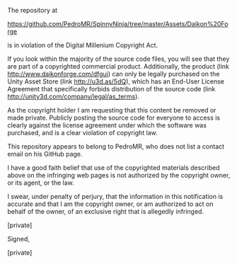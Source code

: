 The repository at

https://github.com/PedroMR/SpinnyNinja/tree/master/Assets/Daikon%20Forge 

is in violation of the Digital Millenium Copyright Act.


If you look within the majority of the source code files, you will see that
they are part of a copyrighted commercial product. Additionally, the
product (link <http://www.daikonforge.com/dfgui>) can only be legally
purchased on the Unity Asset Store (link <http://u3d.as/5dQ>), which has an
End-User License Agreement that specifically forbids distribution of the
source code (link <http://unity3d.com/company/legal/as_terms>).

As the copyright holder I am requesting that this content be removed or
made private. Publicly posting the source code for everyone to access is
clearly against the license agreement under which the software was
purchased, and is a clear violation of copyright law.

This repository appears to belong to PedroMR, who does not list a contact
email on his GitHub page.

I have a good faith belief that use of the copyrighted materials described
above on the infringing web pages is not authorized by the copyright owner,
or its agent, or the law.

I swear, under penalty of perjury, that the information in this
notification is accurate and that I am the copyright owner, or am
authorized to act on behalf of the owner, of an exclusive right that is
allegedly infringed.

[private]

Signed,

[private]
